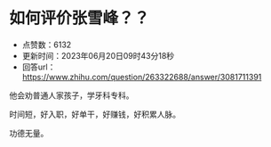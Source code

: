 # 如何评价张雪峰？？
- 点赞数：6132
- 更新时间：2023年06月20日09时43分18秒
- 回答url：https://www.zhihu.com/question/263322688/answer/3081711391
<body>
 <p data-pid="YJdxMqEv">他会劝普通人家孩子，学牙科专科。</p>
 <p data-pid="_u5Ewmo1">时间短，好入职，好单干，好赚钱，好积累人脉。</p>
 <p data-pid="nj9hmrEX">功德无量。</p>
</body>